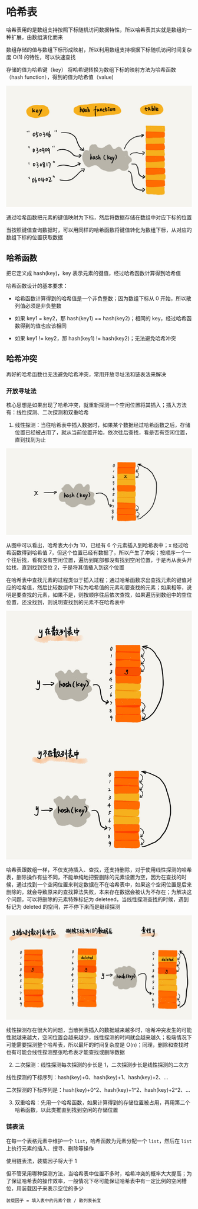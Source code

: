 # 哈希表

哈希表用的是数组支持按照下标随机访问数据特性，所以哈希表其实就是数组的一种扩展，由数组演化而来

数组存储的值与数组下标形成映射，所以利用数组支持根据下标随机访问时间复杂度 O(1) 的特性，可以快速查找

存储的值为哈希键（key）
将哈希键转换为数组下标的映射方法为哈希函数（hash function），得到的值为哈希值（value)

![01](哈希表.assets/01.png)

通过哈希函数把元素的键值映射为下标，然后将数据存储在数组中对应下标的位置

当按照键值查询数据时，可以用同样的哈希函数将键值转化为数组下标，从对应的数组下标的位置获取数据

## 哈希函数

把它定义成 hash(key)，key 表示元素的键值，经过哈希函数计算得到哈希值

哈希函数设计的基本要求：

- 哈希函数计算得到的哈希值是一个非负整数；因为数组下标从 0 开始，所以散列值必须是非负整数

- 如果 key1 = key2，那 hash(key1) == hash(key2)；相同的 key，经过哈希函数得到的值也应该相同

- 如果 key1 != key2，那 hash(key1) != hash(key2)；无法避免哈希冲突

## 哈希冲突

再好的哈希函数也无法避免哈希冲突，常用开放寻址法和链表法来解决

### 开放寻址法

核心思想是如果出现了哈希冲突，就重新探测一个空闲位置将其插入；插入方法有：线性探测、二次探测和双重哈希

1.  线性探测：当往哈希表中插入数据时，如果某个数据经过哈希函数之后，存储位置已经被占用了，就从当前位置开始，依次往后查找，看是否有空闲位置，直到找到为止

![02](哈希表.assets/02.png)

从图中可以看出，哈希表大小为 10，已经有 6 个元素插入到哈希表中；x 经过哈希函数得到哈希值 7，但这个位置已经有数据了，所以产生了冲突；按顺序一个一个往后找，看有没有空闲位置，遍历到尾部都没有找到空闲位置，于是再从表头开始找，直到找到空位 2，于是将其值插入到这个位置

在哈希表中查找元素的过程类似于插入过程；通过哈希函数求出查找元素的键值对应的哈希值，然后比较数组中下标为哈希值的元素和要查找的元素；如果相等，说明是要查找的元素，如果不是，则按顺序往后依次查找，如果遍历到数组中的空位位置，还没找到，则说明查找到的元素不在哈希表中

![03](哈希表.assets/03.png)

哈希表跟数组一样，不仅支持插入、查找，还支持删除，对于使用线性探测的哈希表，删除操作有些不同，不能单纯地把要删除的元素设置为空，因为在查找的时候，通过找到一个空闲位置来判定数据在不在哈希表中，如果这个空闲位置是后来删除的，就会导致原来的查找算法失败，本来存在数据会被认为不存在；为解决这个问题，可以将删除的元素特殊标记为 deleteed，当线性探测查找的时候，遇到标记为 deleted 的空间，并不停下来而是继续探测

![04](哈希表.assets/04.png)

线性探测存在很大的问题，当散列表插入的数据越来越多时，哈希冲突发生的可能性就越来越大，空闲位置会越来越少，线性探测的时间就会越来越久；极端情况下可能需要探测整个哈希表，所以最坏的时间复杂度是 O(n)；同理，删除和查找时也有可能会线性探测整张哈希表才能查找或删除数据
    
2. 二次探测：线性探测每次探测的步长是 1，二次探测步长是线性探测的二次方

线性探测的下标序列：hash(key)+0、hash(key)+1、hash(key)+2、...

二次探测的下标序列是：hash(key)+0^2、hash(key)+1^2、hash(key)+2^2、...

3. 双重哈希：先用一个哈希函数，如果计算得到的存储位置被占用，再用第二个哈希函数，以此类推直到找到空闲的存储位置

### 链表法

在每一个表格元素中维护一个 `list`，哈希函数为元素分配一个 `list`，然后在 `list` 上执行元素的插入、搜寻、删除等操作

使用链表法，装载因子将大于 1

但不管采用哪种探测方法，当哈希表中位置不多时，哈希冲突的概率大大提高；为了保证哈希表的操作效率，一般情况下尽可能保证哈希表中有一定比例的空闲槽位，用装载因子来表示空位的多少

```
装载因子 = 填入表中的元素个数 / 散列表长度
```